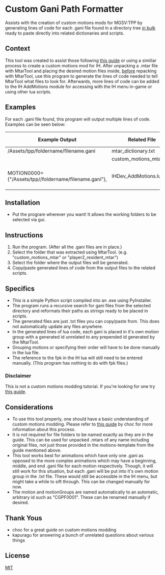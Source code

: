 # Custom Gani Path Formatter

Assists with the creation of custom motions mods for MGSV:TPP by generating lines of code for each .gani file found in a directory tree <ins>in bulk</ins> ready to paste directly into related dictionaries and scripts.

## Context

This tool was created to assist those following [this guide](https://chocmake.github.io/guides/mgsv-adding-player-motions/) or using a similiar process to create a custom motions mod for IH. After unpacking a .mtar file with MtarTool and placing the desired motion files inside, <ins>before</ins> repacking with MtarTool, use this program to generate the lines of code needed to tell MtarTool what files to look for. Afterwards, more lines of code can be added to the IH AddMotions module for accessing with the IH menu in-game or using other lua scripts.

## Examples

For each .gani file found, this program will output multiple lines of code. Examples can be seen below:

| Example Output                                                     | Related File            | Related Tool                |
|--------------------------------------------------------------------|-------------------------|-----------------------------|
| /Assets/tpp/foldername/filename.gani                               | mtar_dictionary.txt     | MtarTool                    |
| <myxml><Gani FilePath="/Assets/tpp/foldername/filename" /></myxml> | custom_motions_mtar.xml | MtarTool                    |
| MOTION0000={"/Assets/tpp//foldername/filename.gani"},              | IHDev_AddMotions.lua    | Infinite Heaven (IH) module |

## Installation

- Put the program wherever you want! It allows the working folders to be selected via gui.

## Instructions

1. Run the program. (After all the .gani files are in place.)
2. Select the folder that was extracted using MtarTool. (e.g. "custom_motions_mtar" or "player2_resident_mtar")
3. Select the folder where the output files will be generated.
4. Copy/paste generated lines of code from the output files to the related scripts.

## Specifics

- This is a simple Python script compiled into an .exe using PyInstaller.
- The program runs a recursive search for gani files from the selected directory and reformats their paths as strings ready to be placed in scripts.
- The generated files are just .txt files you can copy/paste from. This does not automatically update any files anywhere.
- In the generated lines of lua code, each gani is placed in it's own motion group with a generated id unrelated to any prepended id generated by the MtarTool.
- Grouping motions or specifying their order will have to be done manually in the lua file.
- The reference to the fpk in the IH lua will still need to be entered manually. (This program has nothing to do with fpk files.)

### Disclaimer

This is not a custom motions modding tutorial. If you're looking for one try [this guide](https://chocmake.github.io/guides/mgsv-adding-player-motions/).

## Considerations

- To use this tool properly, one should have a basic understanding of custom motions modding. Please refer to [this guide](https://chocmake.github.io/guides/mgsv-adding-player-motions/) by choc for more information about this process.
- It is not required for file folders to be named exactly as they are in the guide. This can be used for unpacked .mtars of any name including original files, not just those provided in the motions-template from the guide mentioned above.
- This tool works best for animations which have only one .gani as opposed to the more complex animations which may have a beginning, middle, and end .gani file for each motion respectively. Though, it will still work for this situation, but each .gani will be put into it's own motion group in the .txt file. These would still be accessible in the IH menu, but might take a while to sift through. This can be changed manually for now.
- The motion and motionGroups are named automatically to an automatic, arbitrary id such as "CGPF0001". These can be renamed manually if desired.

## Thank Yous

- choc for a great guide on custom motions modding
- kapuragu for answering a bunch of unrelated questions about various things

## License

[MIT](https://choosealicense.com/licenses/mit/)
